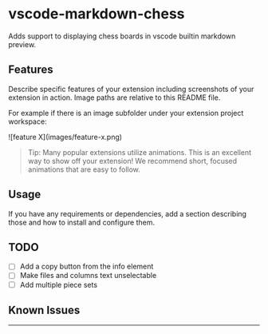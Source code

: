 # vscode-markdown-chess 

Adds support to displaying chess boards in vscode builtin markdown preview. 

## Features

Describe specific features of your extension including screenshots of your extension in action. Image paths are relative to this README file.

For example if there is an image subfolder under your extension project workspace:

\!\[feature X\]\(images/feature-x.png\)

> Tip: Many popular extensions utilize animations. This is an excellent way to show off your extension! We recommend short, focused animations that are easy to follow.

## Usage

If you have any requirements or dependencies, add a section describing those and how to install and configure them.

## TODO

- [ ] Add a copy button from the info element
- [ ] Make files and columns text unselectable
- [ ] Add multiple piece sets

## Known Issues

---

